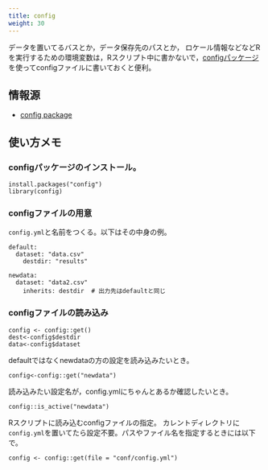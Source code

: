 ```yaml
---
title: config
weight: 30
---
```


データを置いてるバスとか，データ保存先のパスとか，
ロケール情報などなどRを実行するための環境変数は，Rスクリプト中に書かないで，[configパッケージ](https://github.com/rstudio/config)を使ってconfigファイルに書いておくと便利。

## 情報源

- [config package](https://cran.r-project.org/web/packages/config/vignettes/introduction.html)

## 使い方メモ

### configパッケージのインストール。

```
install.packages("config")
library(config)
```

### configファイルの用意

`config.yml`と名前をつくる。以下はその中身の例。
```
default:
  dataset: "data.csv"
	destdir: "results"

newdata:
  dataset: "data2.csv"
	inherits: destdir  # 出力先はdefaultと同じ
```

### configファイルの読み込み

```
config <- config::get()
dest<-config$destdir
data<-config$dataset
```

defaultではなくnewdataの方の設定を読み込みたいとき。
```
config<-config::get("newdata")
```

読み込みたい設定名が，config.ymlにちゃんとあるか確認したいとき。
```
config::is_active("newdata")
```

Rスクリプトに読み込むconfigファイルの指定。
カレントディレクトリに`config.yml`を置いてたら設定不要。パスやファイル名を指定するときには以下で。
```
config <- config::get(file = "conf/config.yml")
```
